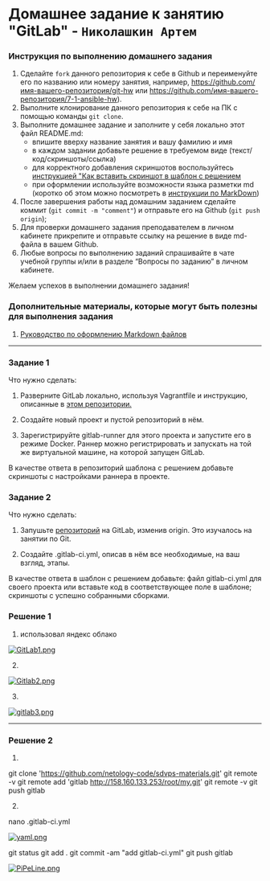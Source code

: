 # Домашнее задание к занятию "GitLab" - `Николашкин Артем`


### Инструкция по выполнению домашнего задания

   1. Сделайте `fork` данного репозитория к себе в Github и переименуйте его по названию или номеру занятия, например, https://github.com/имя-вашего-репозитория/git-hw или  https://github.com/имя-вашего-репозитория/7-1-ansible-hw).
   2. Выполните клонирование данного репозитория к себе на ПК с помощью команды `git clone`.
   3. Выполните домашнее задание и заполните у себя локально этот файл README.md:
      - впишите вверху название занятия и вашу фамилию и имя
      - в каждом задании добавьте решение в требуемом виде (текст/код/скриншоты/ссылка)
      - для корректного добавления скриншотов воспользуйтесь [инструкцией "Как вставить скриншот в шаблон с решением](https://github.com/netology-code/sys-pattern-homework/blob/main/screen-instruction.md)
      - при оформлении используйте возможности языка разметки md (коротко об этом можно посмотреть в [инструкции  по MarkDown](https://github.com/netology-code/sys-pattern-homework/blob/main/md-instruction.md))
   4. После завершения работы над домашним заданием сделайте коммит (`git commit -m "comment"`) и отправьте его на Github (`git push origin`);
   5. Для проверки домашнего задания преподавателем в личном кабинете прикрепите и отправьте ссылку на решение в виде md-файла в вашем Github.
   6. Любые вопросы по выполнению заданий спрашивайте в чате учебной группы и/или в разделе “Вопросы по заданию” в личном кабинете.
   
Желаем успехов в выполнении домашнего задания!
   
### Дополнительные материалы, которые могут быть полезны для выполнения задания

1. [Руководство по оформлению Markdown файлов](https://gist.github.com/Jekins/2bf2d0638163f1294637#Code)

---
### Задание 1

Что нужно сделать:

1. Разверните GitLab локально, используя Vagrantfile и инструкцию, описанные в [этом репозитории.](https://github.com/netology-code/sdvps-materials/tree/main/gitlab)

2. Создайте новый проект и пустой репозиторий в нём.

3. Зарегистрируйте gitlab-runner для этого проекта и запустите его в режиме Docker. Раннер можно регистрировать и запускать на той же виртуальной машине, на которой запущен GitLab.

В качестве ответа в репозиторий шаблона с решением добавьте скриншоты с настройками раннера в проекте.


### Задание 2
Что нужно сделать:

1. Запушьте [репозиторий]( https://github.com/netology-code/sdvps-materials/tree/main/gitlab) на GitLab, изменив origin. Это изучалось на занятии по Git.

2. Создайте .gitlab-ci.yml, описав в нём все необходимые, на ваш взгляд, этапы.

В качестве ответа в шаблон с решением добавьте:
файл gitlab-ci.yml для своего проекта или вставьте код в соответствующее поле в шаблоне;
скриншоты с успешно собранными сборками.



### Решение 1


1. использовал яндекс облако

[![GitLab1.png](https://i.postimg.cc/441tcjcW/GitLab1.png)](https://postimg.cc/YjhhKnbF)


2. 
[![Gitlab2.png](https://i.postimg.cc/sXmY3L9H/Gitlab2.png)](https://postimg.cc/62720YPC)


3. 
[![gitlab3.png](https://i.postimg.cc/MGTMyGy5/gitlab3.png)](https://postimg.cc/K168bxp3)




---

### Решение 2

1. 

git clone 'https://github.com/netology-code/sdvps-materials.git'
git remote -v
git remote add 'gitlab http://158.160.133.253/root/my.git'
git remote -v
git push gitlab


2. 
nano .gitlab-ci.yml
   
[![yaml.png](https://i.postimg.cc/sXMyF5Z1/yaml.png)](https://postimg.cc/njfNBj2t)
      









git status
git add .
git commit -am "add gitlab-ci.yml"
git push gitlab







[![PiPeLine.png](https://i.postimg.cc/6qgywsTX/PiPeLine.png)](https://postimg.cc/5Q5xqRw7)


